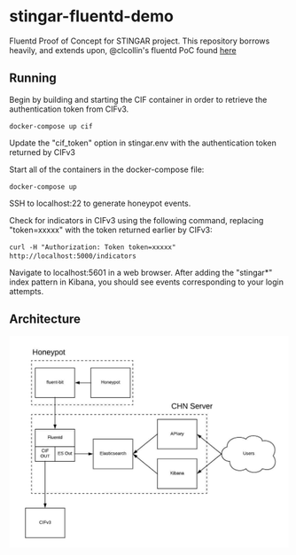 # stingar-fluentd-demo

Fluentd Proof of Concept for STINGAR project. This repository borrows heavily, and extends upon, @clcollin's fluentd PoC found [here](https://github.com/clcollins/Honeypot-FluentBit-EFK)


## Running

Begin by building and starting the CIF container in order to retrieve the authentication token from CIFv3.

```
docker-compose up cif
```

Update the "cif_token" option in stingar.env with the authentication token returned by CIFv3

Start all of the containers in the docker-compose file:

```
docker-compose up
```

SSH to localhost:22 to generate honeypot events.

Check for indicators in CIFv3 using the following command, replacing "token=xxxxx" with the token returned earlier by CIFv3:

```
curl -H "Authorization: Token token=xxxxx" http://localhost:5000/indicators
```

Navigate to localhost:5601 in a web browser. After adding the "stingar*" index pattern in Kibana, you should see events corresponding to your login attempts.


## Architecture

![STINGAR Fluentd Architecutre](./docs/img/stingar_fluentd_arch.jpeg)